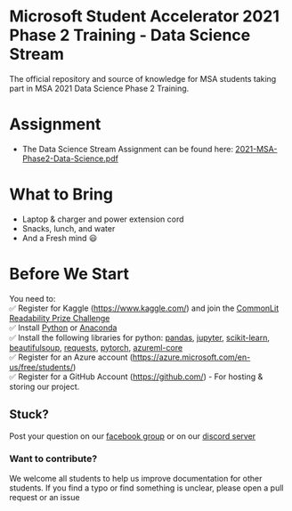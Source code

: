 # Microsoft Student Accelerator 2021 Phase 2 Training - Data Science Stream
The official repository and source of knowledge for MSA students taking part in MSA 2021 Data Science Phase 2 Training.



# Assignment

* The Data Science Stream Assignment can be found here: [2021-MSA-Phase2-Data-Science.pdf](https://github.com/NZMSA/2021-Phase2-Assignments/blob/main/2021-MSA-Phase2-Data-Science.pdf)

# What to Bring
* Laptop & charger and power extension cord
* Snacks, lunch, and water
* And a Fresh mind 😃

# Before We Start
You need to:<br>
✅ Register for Kaggle (https://www.kaggle.com/) and join the [CommonLit Readability Prize Challenge](https://www.kaggle.com/c/commonlitreadabilityprize)<br>
✅ Install [Python](https://www.python.org/downloads/) or [Anaconda](https://www.anaconda.com/products/individual)<br>
✅ Install the following libraries for python: [pandas](https://pandas.pydata.org/), [jupyter](https://jupyter.org/install), [scikit-learn](https://scikit-learn.org/), [beautifulsoup](https://beautiful-soup-4.readthedocs.io/en/latest/), [requests](https://docs.python-requests.org/en/master/), [pytorch](https://pytorch.org/), [azureml-core](https://docs.microsoft.com/en-us/python/api/azureml-core/azureml.core?view=azure-ml-py) <br>
✅ Register for an Azure account (https://azure.microsoft.com/en-us/free/students/) <br>
✅ Register for a GitHub Account (https://github.com/) - For hosting & storing our project.<br>



## Stuck? 
Post your question on our [facebook group](https://aka.ms/nzmsa) or on our [discord server](https://discord.gg/c4Y5SAZ)

### Want to contribute? 
We welcome all students to help us improve documentation for other students. If you find a typo or find something is unclear, please open a pull request or an issue
